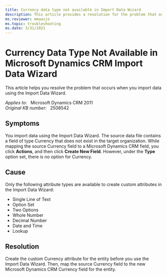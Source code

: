 ```yaml
---
title: Currency data type not available in Import Data Wizard
description: This article provides a resolution for the problem that occurs when you import data using the Import Data Wizard.
ms.reviewer: mmaasjo
ms.topic: troubleshooting
ms.date: 3/31/2021
---
```

# Currency Data Type Not Available in Microsoft Dynamics CRM Import Data Wizard

This article helps you resolve the problem that occurs when you import data using the Import Data Wizard.

_Applies to:_ &nbsp; Microsoft Dynamics CRM 2011  
_Original KB number:_ &nbsp; 2508542

## Symptoms

You import data using the Import Data Wizard. The source data file contains a field of type Currency that does not exist in the target organization. While mapping the source Currency field to a Microsoft Dynamics CRM field, you click **Actions**, and then click **Create New Field**. However, under the **Type** option set, there is no option for Currency.

## Cause

Only the following attribute types are available to create custom attributes in the Import Data Wizard:

- Single Line of Text
- Option Set
- Two Options
- Whole Number
- Decimal Number
- Date and Time
- Lookup

## Resolution

Create the custom Currency attribute for the entity before you use the Import Data Wizard. Then, map the source Currency field to the new Microsoft Dynamics CRM Currency field for the entity.
